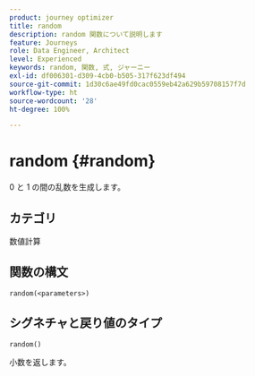 ```yaml
---
product: journey optimizer
title: random
description: random 関数について説明します
feature: Journeys
role: Data Engineer, Architect
level: Experienced
keywords: random, 関数, 式, ジャーニー
exl-id: df006301-d309-4cb0-b505-317f623df494
source-git-commit: 1d30c6ae49fd0cac0559eb42a629b59708157f7d
workflow-type: ht
source-wordcount: '28'
ht-degree: 100%

---
```


# random {#random}

0 と 1 の間の乱数を生成します。

## カテゴリ

数値計算

## 関数の構文

`random(<parameters>)`

## シグネチャと戻り値のタイプ

`random()`

小数を返します。
